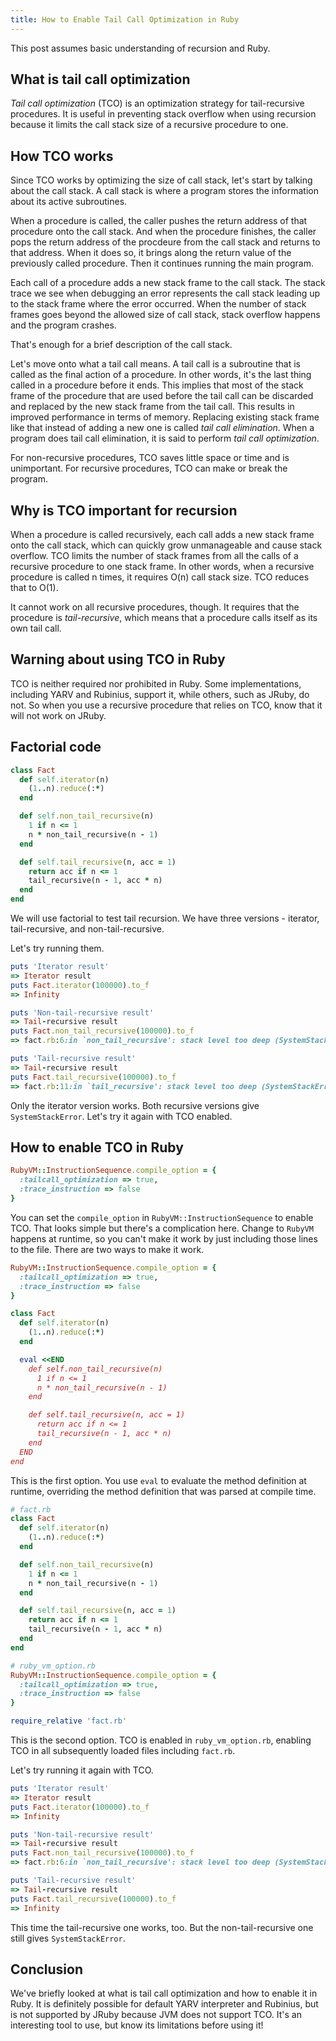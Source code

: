 ```yaml
---
title: How to Enable Tail Call Optimization in Ruby
---
```


This post assumes basic understanding of recursion and Ruby. 

## What is tail call optimization

*Tail call optimization* (TCO) is an optimization strategy for tail-recursive procedures. It is useful in preventing stack overflow when using recursion because it limits the call stack size of a recursive procedure to one. 

<!--more-->

## How TCO works

Since TCO works by optimizing the size of call stack, let's start by talking about the call stack. A call stack is where a program stores the information about its active subroutines. 

When a procedure is called, the caller pushes the return address of that procedure onto the call stack. And when the procedure finishes, the caller pops the return address of the procdeure from the call stack and returns to that address. When it does so, it brings along the return
value of the previously called procedure. Then it continues running the main program. 

Each call of a procedure adds a new stack frame to the call stack. The stack trace we see when debugging an error represents the call stack leading up to the stack frame where the error occurred. When the number of stack frames goes beyond the allowed size of call stack, stack overflow happens and the program crashes. 

That's enough for a brief description of the call stack.

Let's move onto what a tail call means. A tail call is a subroutine that is called as the final action of a procedure. In other words, it's the last thing
called in a procedure before it ends. This implies that most of the stack frame of the procedure that are used before the tail call can be discarded and replaced by the new stack frame from the tail call. This results in improved performance in terms of memory. Replacing existing stack frame like that instead of adding a new one is called *tail call elimination*. When a program does tail call elimination, it is said to perform *tail call optimization*.

For non-recursive procedures, TCO saves little space or time and is unimportant. For recursive procedures, TCO can make or break the program.

## Why is TCO important for recursion

When a procedure is called recursively, each call adds a new stack frame onto the call stack, which can quickly grow unmanageable and cause stack overflow. TCO limits the number of stack frames from all the calls of a recursive procedure to one stack frame. In other words, when a recursive procedure is called n times, it requires O(n) call stack size. TCO reduces that to O(1).

It cannot work on all recursive procedures, though. It requires that the procedure is *tail-recursive*, which means that a procedure calls itself as its own tail call.

## Warning about using TCO in Ruby

TCO is neither required nor prohibited in Ruby. Some implementations, including YARV and Rubinius, support it, while others, such as JRuby, do not. So when you use a recursive procedure that relies on TCO, know that it will not work on JRuby. 

## Factorial code

```ruby
class Fact
  def self.iterator(n)
    (1..n).reduce(:*)
  end

  def self.non_tail_recursive(n)
    1 if n <= 1 
    n * non_tail_recursive(n - 1)
  end

  def self.tail_recursive(n, acc = 1)
    return acc if n <= 1
    tail_recursive(n - 1, acc * n)
  end
end 
```

We will use factorial to test tail recursion. We have three versions - iterator, tail-recursive, and non-tail-recursive. 

Let's try running them.

```ruby
puts 'Iterator result'
=> Iterator result
puts Fact.iterator(100000).to_f
=> Infinity

puts 'Non-tail-recursive result'
=> Tail-recursive result
puts Fact.non_tail_recursive(100000).to_f
=> fact.rb:6:in `non_tail_recursive': stack level too deep (SystemStackError) `

puts 'Tail-recursive result'
=> Tail-recursive result
puts Fact.tail_recursive(100000).to_f
=> fact.rb:11:in `tail_recursive': stack level too deep (SystemStackError) `
```

Only the iterator version works. Both recursive versions give `SystemStackError`. Let's try it again with TCO enabled. 

## How to enable TCO in Ruby

```ruby
RubyVM::InstructionSequence.compile_option = {
  :tailcall_optimization => true,
  :trace_instruction => false
}
```

You can set the `compile_option` in `RubyVM::InstructionSequence` to enable TCO. That looks simple but there's a complication here. Change to `RubyVM` happens at runtime, so you can't make it work by just including those lines to the file. There are two ways to make it work. 

```ruby
RubyVM::InstructionSequence.compile_option = {
  :tailcall_optimization => true,
  :trace_instruction => false
}

class Fact
  def self.iterator(n)
    (1..n).reduce(:*)
  end

  eval <<END
    def self.non_tail_recursive(n)
      1 if n <= 1 
      n * non_tail_recursive(n - 1)
    end

    def self.tail_recursive(n, acc = 1)
      return acc if n <= 1
      tail_recursive(n - 1, acc * n)
    end
  END
end 
```

This is the first option. You use `eval` to evaluate the method definition at runtime, overriding the method definition that was parsed at compile time.

```ruby
# fact.rb
class Fact
  def self.iterator(n)
    (1..n).reduce(:*)
  end

  def self.non_tail_recursive(n)
    1 if n <= 1 
    n * non_tail_recursive(n - 1)
  end

  def self.tail_recursive(n, acc = 1)
    return acc if n <= 1
    tail_recursive(n - 1, acc * n)
  end
end 

# ruby_vm_option.rb
RubyVM::InstructionSequence.compile_option = {
  :tailcall_optimization => true,
  :trace_instruction => false
}

require_relative 'fact.rb'
```

This is the second option. TCO is enabled in `ruby_vm_option.rb`, enabling TCO in all subsequently loaded files including `fact.rb`.

Let's try running it again with TCO.

```ruby
puts 'Iterator result'
=> Iterator result
puts Fact.iterator(100000).to_f
=> Infinity

puts 'Non-tail-recursive result'
=> Tail-recursive result
puts Fact.non_tail_recursive(100000).to_f
=> fact.rb:6:in `non_tail_recursive': stack level too deep (SystemStackError) `

puts 'Tail-recursive result'
=> Tail-recursive result
puts Fact.tail_recursive(100000).to_f
=> Infinity
```

This time the tail-recursive one works, too. But the non-tail-recursive one still gives `SystemStackError`.

## Conclusion

We've briefly looked at what is tail call optimization and how to enable it in Ruby. It is definitely possible for default YARV interpreter and Rubinius, but is not supported by JRuby because JVM does not support TCO. It's an interesting tool to use, but know its limitations before using it!
